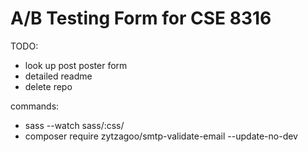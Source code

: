 # A/B Testing Form for CSE 8316

TODO:
- look up post poster form
- detailed readme
- delete repo

commands:
- sass --watch sass/:css/
- composer require zytzagoo/smtp-validate-email --update-no-dev 